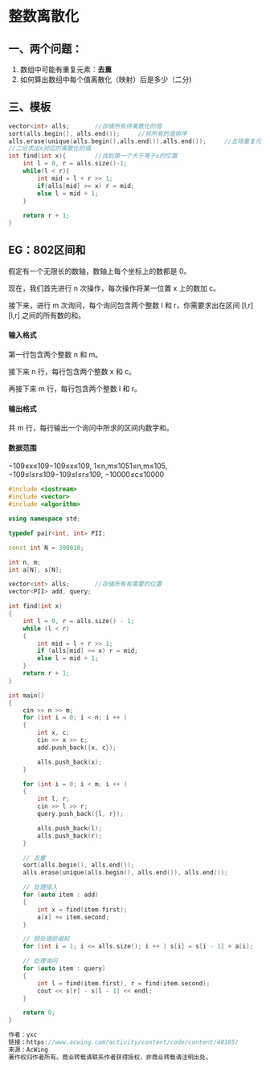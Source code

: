 # 整数离散化

## 一、两个问题：

1. 数组中可能有重复元素：**去重**
2. 如何算出数组中每个值离散化（映射）后是多少（二分)

## 三、模板

```C++
vector<int> alls;		//存储所有待离散化的值
sort(alls.begin(), alls.end());		//将所有的值排序
alls.erase(unique(alls.begin(),alls.end()),alls.end());		//去除重复元素
//二分求出x对应的离散化的值
int find(int x){		//找到第一个大于等于x的位置
    int l = 0, r = alls.size()-1;
    while(l < r){
        int mid = l + r >> 1;
        if(alls[mid] >= x) r = mid;
        else l = mid + 1;
    }
    
    return r + 1;
}
```

## EG：802区间和

假定有一个无限长的数轴，数轴上每个坐标上的数都是 0。

现在，我们首先进行 n 次操作，每次操作将某一位置 x 上的数加 c。

接下来，进行 m 次询问，每个询问包含两个整数 l 和 r，你需要求出在区间 [l,r][l,r] 之间的所有数的和。

#### 输入格式

第一行包含两个整数 n 和 m。

接下来 n 行，每行包含两个整数 x 和 c。

再接下来 m 行，每行包含两个整数 l 和 r。

#### 输出格式

共 m 行，每行输出一个询问中所求的区间内数字和。

#### 数据范围

−109≤x≤109−109≤x≤109,
1≤n,m≤1051≤n,m≤105,
−109≤l≤r≤109−109≤l≤r≤109,
−10000≤c≤10000

```C++
#include <iostream>
#include <vector>
#include <algorithm>

using namespace std;

typedef pair<int, int> PII;

const int N = 300010;

int n, m;
int a[N], s[N];

vector<int> alls;		//存储所有有需要的位置
vector<PII> add, query;

int find(int x)
{
    int l = 0, r = alls.size() - 1;
    while (l < r)
    {
        int mid = l + r >> 1;
        if (alls[mid] >= x) r = mid;
        else l = mid + 1;
    }
    return r + 1;
}

int main()
{
    cin >> n >> m;
    for (int i = 0; i < n; i ++ )
    {
        int x, c;
        cin >> x >> c;
        add.push_back({x, c});

        alls.push_back(x);
    }

    for (int i = 0; i < m; i ++ )
    {
        int l, r;
        cin >> l >> r;
        query.push_back({l, r});

        alls.push_back(l);
        alls.push_back(r);
    }

    // 去重
    sort(alls.begin(), alls.end());
    alls.erase(unique(alls.begin(), alls.end()), alls.end());

    // 处理插入
    for (auto item : add)
    {
        int x = find(item.first);
        a[x] += item.second;
    }

    // 预处理前缀和
    for (int i = 1; i <= alls.size(); i ++ ) s[i] = s[i - 1] + a[i];

    // 处理询问
    for (auto item : query)
    {
        int l = find(item.first), r = find(item.second);
        cout << s[r] - s[l - 1] << endl;
    }

    return 0;
}

作者：yxc
链接：https://www.acwing.com/activity/content/code/content/40105/
来源：AcWing
著作权归作者所有。商业转载请联系作者获得授权，非商业转载请注明出处。
```

